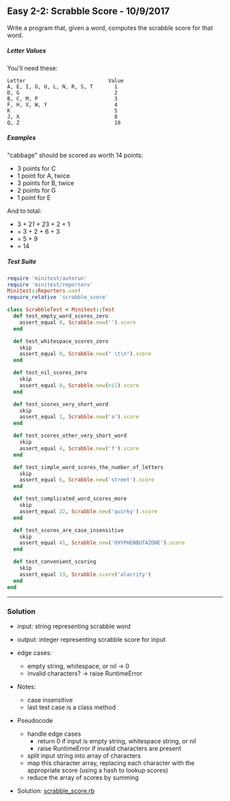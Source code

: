 
[comment]: # (scrabble_score.md)

## Easy 2-2: Scrabble Score - 10/9/2017

Write a program that, given a word, computes the scrabble score for that word.

##### Letter Values
You'll need these:
```
Letter                           Value
A, E, I, O, U, L, N, R, S, T       1
D, G                               2
B, C, M, P                         3
F, H, V, W, Y                      4
K                                  5
J, X                               8
Q, Z                               10
```

##### Examples

"cabbage" should be scored as worth 14 points:
* 3 points for C
* 1 point for A, twice
* 3 points for B, twice
* 2 points for G
* 1 point for E


And to total:
* 3 + 2*1 + 2*3 + 2 + 1
* = 3 + 2 + 6 + 3
* = 5 + 9
* = 14


##### Test Suite
``` ruby
require 'minitest/autorun'
require 'minitest/reporters'
Minitest::Reporters.use!
require_relative 'scrabble_score'

class ScrabbleTest < Minitest::Test
  def test_empty_word_scores_zero
    assert_equal 0, Scrabble.new('').score
  end

  def test_whitespace_scores_zero
    skip
    assert_equal 0, Scrabble.new(" \t\n").score
  end

  def test_nil_scores_zero
    skip
    assert_equal 0, Scrabble.new(nil).score
  end

  def test_scores_very_short_word
    skip
    assert_equal 1, Scrabble.new('a').score
  end

  def test_scores_other_very_short_word
    skip
    assert_equal 4, Scrabble.new('f').score
  end

  def test_simple_word_scores_the_number_of_letters
    skip
    assert_equal 6, Scrabble.new('street').score
  end

  def test_complicated_word_scores_more
    skip
    assert_equal 22, Scrabble.new('quirky').score
  end

  def test_scores_are_case_insensitive
    skip
    assert_equal 41, Scrabble.new('OXYPHENBUTAZONE').score
  end

  def test_convenient_scoring
    skip
    assert_equal 13, Scrabble.score('alacrity')
  end
end
```

---
### Solution
* input: string representing scrabble word
* output: integer representing scrabble score for input
* edge cases:
  - empty string, whitespace, or nil -> 0
  - invalid characters? -> raise RuntimeError
* Notes:
  - case insensitive
  - last test case is a class method


* Pseudocode
  - handle edge cases
    + return 0 if input is empty string, whitespace string, or nil
    + raise RuntimeError if invalid characters are present
  - split input string into array of characters
  - map this character array, replacing each character with the appropriate score (using a hash to lookup scores)
  - reduce the array of scores by summing


* Solution: [scrabble_score.rb](scrabble_score.rb)
